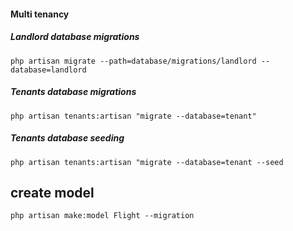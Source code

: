 #### Multi tenancy

##### Landlord database migrations
`php artisan migrate --path=database/migrations/landlord --database=landlord`

##### Tenants database migrations
`php artisan tenants:artisan "migrate --database=tenant"`
##### Tenants database seeding
`php artisan tenants:artisan "migrate --database=tenant --seed`


## create model 
`php artisan make:model Flight --migration`